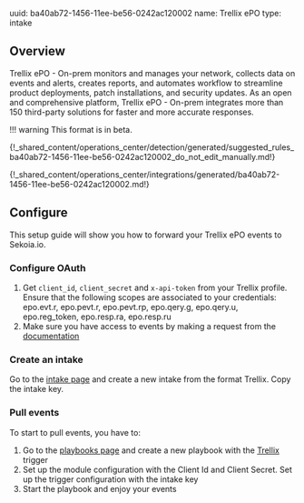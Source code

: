 uuid: ba40ab72-1456-11ee-be56-0242ac120002
name: Trellix ePO
type: intake

## Overview

Trellix ePO - On-prem monitors and manages your network, collects data on events and alerts, creates reports, and automates workflow to streamline product deployments, patch installations, and security updates. As an open and comprehensive platform, Trellix ePO - On-prem integrates more than 150 third-party solutions for faster and more accurate responses.

!!! warning
    This format is in beta.
    
{!_shared_content/operations_center/detection/generated/suggested_rules_ba40ab72-1456-11ee-be56-0242ac120002_do_not_edit_manually.md!}

{!_shared_content/operations_center/integrations/generated/ba40ab72-1456-11ee-be56-0242ac120002.md!}

## Configure

This setup guide will show you how to forward your Trellix ePO events to Sekoia.io.

### Configure OAuth

1. Get `client_id`, `client_secret` and `x-api-token` from your Trellix profile. Ensure that the following scopes are associated to your credentials: epo.evt.r, epo.pevt.r, epo.pevt.rp, epo.qery.g, epo.qery.u, epo.reg_token, epo.resp.ra, epo.resp.ru
2. Make sure you have access to events by making a request from the [documentation](https://developer.manage.trellix.com/mvision/apis/v2-events)

### Create an intake

Go to the [intake page](https://app.sekoia.io/operations/intakes) and create a new intake from the format Trellix. Copy the intake key.

### Pull events

To start to pull events, you have to:

1. Go to the [playbooks page](https://app.sekoia.io/operations/playbooks) and create a new playbook with the [Trellix](../../../automate/library/trellix.md) trigger
2. Set up the module configuration with the Client Id and Client Secret. Set up the trigger configuration with the intake key
3. Start the playbook and enjoy your events
